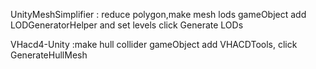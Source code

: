UnityMeshSimplifier :  reduce polygon,make mesh lods
  gameObject add LODGeneratorHelper and set levels
  click Generate LODs

VHacd4-Unity :make hull collider
  gameObject add VHACDTools, click GenerateHullMesh

